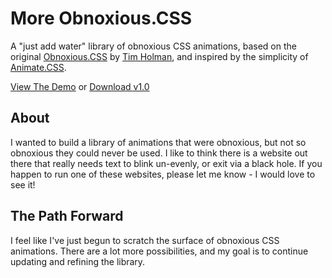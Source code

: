# More Obnoxious.CSS

A "just add water" library of obnoxious CSS animations, based on the original [Obnoxious.CSS](http://tholman.com/obnoxious/) by [Tim Holman](http://tholman.com/), and inspired by the simplicity of [Animate.CSS](https://daneden.github.io/animate.css/).

[View The Demo](https://thecssking.github.io/MoreObnoxiousCSS/) or [Download v1.0](https://github.com/thecssking/MoreObnoxiousCSS/releases/download/v1.0/moreobnoxious.css)

## About

I wanted to build a library of animations that were obnoxious, but not so obnoxious they could never be used.  I like to think there is a website out there that really needs text to blink un-evenly, or exit via a black hole.  If you happen to run one of these websites, please let me know - I would love to see it!

## The Path Forward

I feel like I've just begun to scratch the surface of obnoxious CSS animations.  There are a lot more possibilities, and my goal is to continue updating and refining the library.





